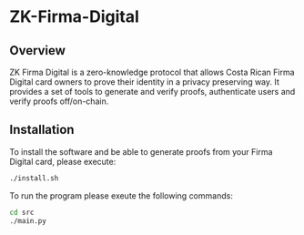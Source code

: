 # ZK-Firma-Digital

## Overview

ZK Firma Digital is a zero-knowledge protocol that allows Costa Rican Firma Digital card 
owners to prove their identity in a privacy preserving way. It provides a set of tools
to generate and verify proofs, authenticate users and verify proofs off/on-chain.

## Installation

To install the software and be able to generate proofs from your Firma Digital card, please execute:

```bash
./install.sh
```

To run the program please exeute the following commands:

```bash
cd src
./main.py
```
